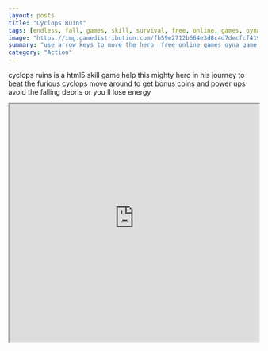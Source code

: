 ```yaml
---
layout: posts
title: "Cyclops Ruins"
tags: [endless, fall, games, skill, survival, free, online, games, oyna, game, free, games, play, play, games]
image: "https://img.gamedistribution.com/fb59e2712b664e3d8c4d7decfcf419c9.jpg"
summary: "use arrow keys to move the hero  free online games oyna game free games play play games"
category: "Action"
---
```


cyclops ruins is a html5 skill game help this mighty hero in his journey to beat the furious cyclops move around to get bonus coins and power ups avoid the falling debris or you ll lose energy

<iframe width="100%" height="480px;" src="https://html5.gamedistribution.com/fb59e2712b664e3d8c4d7decfcf419c9/"></iframe>